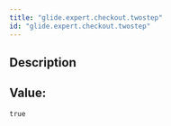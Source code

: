```yaml
---
title: "glide.expert.checkout.twostep"
id: "glide.expert.checkout.twostep"
---
```

## Description



## Value: 
```
true
```